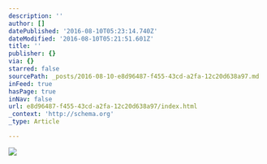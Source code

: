 ```yaml
---
description: ''
author: []
datePublished: '2016-08-10T05:23:14.740Z'
dateModified: '2016-08-10T05:21:51.601Z'
title: ''
publisher: {}
via: {}
starred: false
sourcePath: _posts/2016-08-10-e8d96487-f455-43cd-a2fa-12c20d638a97.md
inFeed: true
hasPage: true
inNav: false
url: e8d96487-f455-43cd-a2fa-12c20d638a97/index.html
_context: 'http://schema.org'
_type: Article

---
```

![](https://the-grid-user-content.s3-us-west-2.amazonaws.com/d61867d3-9807-4948-8c68-5244f337f27d.jpg)